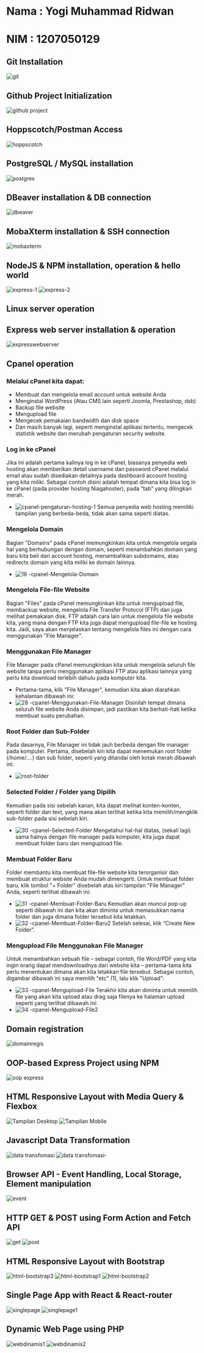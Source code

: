 # Nama : Yogi Muhammad Ridwan
# NIM  : 1207050129

## Git Installation
![git](https://user-images.githubusercontent.com/112909309/209455849-acf16794-ccab-4891-b2ce-d993aaef2be6.PNG)
## Github Project Initialization
![github project](https://user-images.githubusercontent.com/112909309/209456151-fd11da2b-9845-4df9-8abe-3ee8a0d80a64.PNG)
## Hoppscotch/Postman Access
![hoppscotch](https://user-images.githubusercontent.com/112909309/209456156-ae8d3b66-5ab9-42a0-af8b-ebce38bcb1ec.PNG)
## PostgreSQL / MySQL installation
![postgres](https://user-images.githubusercontent.com/112909309/209456159-2131172e-c171-4530-83a5-9941b555093f.PNG)
## DBeaver installation & DB connection
![dbeaver](https://user-images.githubusercontent.com/112909309/209456161-056f2241-2199-4e12-810f-e68148953b7a.PNG)
## MobaXterm installation & SSH connection
![mobaxterm](https://user-images.githubusercontent.com/112909309/209465409-9b8a940e-2575-4c0e-af25-36764977d012.png)
## NodeJS & NPM installation, operation & hello world
![express-1](https://user-images.githubusercontent.com/112909309/209456166-1f29a472-f7d2-4a8a-8b0a-2029ce907dfe.PNG)
![express-2](https://user-images.githubusercontent.com/112909309/209456167-9541a8c6-13ee-462a-a395-0fac6abb95e8.PNG)
## Linux server operation

## Express web server installation & operation
![expresswebserver](https://user-images.githubusercontent.com/112909309/209957932-e76f1e91-4f3e-4b79-b511-feda260dca76.PNG)
## Cpanel operation
### Melalui cPanel kita dapat:
- Membuat dan mengelola email account untuk website Anda
- Menginstal WordPress (Atau CMS lain seperti Joomla, Prestashop, dsb)
- Backup file website
- Mengupload file
- Mengecek pemakaian bandwidth dan disk space
- Dan masih banyak lagi, seperti menginstal aplikasi tertentu, mengecek statistik website dan merubah pengaturan security website.
### Log in ke cPanel
Jika ini adalah pertama kalinya log in ke cPanel, biasanya penyedia web hosting akan memberikan detail username dan password cPanel melalui email atau sudah disediakan detailnya pada dashboard account hosting yang kita miliki. Sebagai contoh disini adalah tempat dimana kita bisa log in ke cPanel (pada provider hosting Niagahoster), pada “tab” yang dilingkari merah.
- ![cpanel-pengaturan-hosting-1](https://user-images.githubusercontent.com/112909309/209963215-5b98c7a0-c6c2-4653-a874-19e6a6c1f9fe.jpg)
Semua penyedia web hosting memiliki tampilan yang berbeda-beda, tidak akan sama seperti diatas.
### Mengelola Domain
Bagian "Domains" pada cPanel memungkinkan kita untuk mengelola segala hal yang berhubungan dengan domain, seperti menambahkan domain yang baru kita beli dari account hosting, menambahkan subdomains, atau redirects domain yang kita miliki ke domain lainnya.
- ![16 -cpanel-Mengelola-Domain](https://user-images.githubusercontent.com/112909309/209964560-f7580e35-c6b0-4e3e-8176-eb83280d1a61.png)
### Mengelola File-file Website
Bagian "Files" pada cPanel memungkinkan kita untuk mengupload file, membackup website, mengelola File Transfer Protocol (FTP) dan juga melihat pemakaian disk. FTP adalah cara lain untuk mengelola file website kita, yang mana dengan FTP kita juga dapat mengupload file-file ke hosting kita. Jadi, saya akan menjelaskan tentang mengelola files ini dengan cara menggunakan "File Manager".
### Menggunakan File Manager
File Manager pada cPanel memungkinkan kita untuk mengelola seluruh file website tanpa perlu menggunakan aplikasi FTP atau aplikasi lainnya yang perlu kita download terlebih dahulu pada komputer kita.
- Pertama-tama, klik "File Manager", kemudian kita akan diarahkan kehalaman dibawah ini:
- ![28 -cpanel-Menggunakan-File-Manager](https://user-images.githubusercontent.com/112909309/209964609-7a472c28-0244-4903-9be2-edb3ddfafc7a.png)
Disinilah tempat dimana seluruh file website Anda disimpan, jadi pastikan kita berhati-hati ketika membuat suatu perubahan.
### Root Folder dan Sub-Folder
Pada dasarnya, File Manager ini tidak jauh berbeda dengan file manager pada komputer. Pertama, disebelah kiri kita dapat menemukan root folder (/home/….) dan sub folder, seperti yang ditandai oleh kotak merah dibawah ini:
- ![root-folder](https://user-images.githubusercontent.com/112909309/209964671-f77e7084-e376-481d-9d41-ee91a87336e4.png)
### Selected Folder / Folder yang Dipilih
Kemudian pada sisi sebelah kanan, kita dapat melihat konten-konten, seperti folder dan text, yang mana akan terlihat ketika kita memilih/mengklik sub-folder pada sisi sebelah kiri.
- ![30 -cpanel-Selected-Folder](https://user-images.githubusercontent.com/112909309/209964706-987c88cc-d7a8-4c4a-891c-3e7b92e84205.png)
Mengetahui hal-hal diatas, (sekali lagi) sama halnya dengan file manager pada komputer, kita juga dapat membuat folder baru dan mengupload file.
### Membuat Folder Baru
Folder membantu kita membuat file-file website kita terorganisir dan membuat struktur website Anda mudah dimengerti.  Untuk membuat folder baru, klik tombol "+ Folder" disebelah atas kiri tampilan "File Manager" Anda, seperti terlihat dibawah ini:
- ![31 -cpanel-Membuat-Folder-Baru](https://user-images.githubusercontent.com/112909309/209965023-69f08695-7ccf-45d2-b67b-355cd0aba605.png)
Kemudian akan muncul pop-up seperti dibawah ini dan kita akan diminta untuk memasukkan nama folder dan juga dimana folder tersebut kita letakkan.
- ![32 -cpanel-Membuat-Folder-Baru2](https://user-images.githubusercontent.com/112909309/209965401-c10872ea-c7df-4e66-af13-e60990ede5e1.png)
Setelah selesai, klik “Create New Folder”.
### Mengupload File Menggunakan File Manager
Untuk menambahkan sebuah file – sebagai contoh, file Word/PDF yang kita ingin orang dapat mendownloadnya dari website kita – pertama-tama kita perlu menentukan dimana akan kita letakkan file tersebut.
Sebagai contoh, digambar dibawah ini saya memilih "etc" (1), lalu klik "Upload":
- ![33 -cpanel-Mengupload-File](https://user-images.githubusercontent.com/112909309/209965478-eb8e54a6-e856-4d7f-bd01-73bac53abb15.png)
Terakhir kita akan diminta untuk memilih file yang akan kita upload atau drag saja filenya ke halaman upload seperti yang terlihat dibawah ini:
- ![34 -cpanel-Mengupload-File2](https://user-images.githubusercontent.com/112909309/209965564-fc1ad396-b977-41a6-9751-3bc74c78a31f.png)
## Domain registration
![domainregis](https://user-images.githubusercontent.com/112909309/209961413-1605377d-8b6f-41dc-b9a6-2d2263328c3c.PNG)
## OOP-based Express Project using NPM
![oop express](https://user-images.githubusercontent.com/112909309/209956920-7a3bcb10-a029-4d25-bbff-e07367282375.PNG)
## HTML Responsive Layout with Media Query & Flexbox
![Tampilan Desktop](https://user-images.githubusercontent.com/112909309/209465641-db8cece8-50a5-4881-857e-661f75242304.png)
![Tampilan Mobile](https://user-images.githubusercontent.com/112909309/209465645-36275336-6b85-4a04-b9da-0d62a9495a77.png)
## Javascript Data Transformation
![data transfomasi](https://user-images.githubusercontent.com/112909309/209456308-99fb101c-f75e-4d36-b59f-44ca3e66b8fd.PNG)
![data transfomasi-](https://user-images.githubusercontent.com/112909309/209456309-94738d7f-d925-4dc7-a3fa-395342c42123.PNG)
## Browser API - Event Handling, Local Storage, Element manipulation
![event](https://user-images.githubusercontent.com/112909309/209960217-9d85f8a6-5409-4869-8ec9-fb36462de59a.PNG)
## HTTP GET & POST using Form Action and Fetch API
![get](https://user-images.githubusercontent.com/112909309/209956059-bcd8f770-5ebf-4cbe-bd2d-5e4d4a54f944.PNG)
![post](https://user-images.githubusercontent.com/112909309/209956084-7b4317d1-c5ff-4178-9a83-6d1c7ac8622e.PNG)
## HTML Responsive Layout with Bootstrap
![html-bootstrap3](https://user-images.githubusercontent.com/112909309/209961966-9a2f8004-acd0-4576-9853-8fb189457a65.PNG)
![html-bootstrap1](https://user-images.githubusercontent.com/112909309/209961974-cd48ab8a-e508-4df1-a048-e3f60cb36ca6.PNG)
![html-bootstrap2](https://user-images.githubusercontent.com/112909309/209961985-3b57fe0d-fcd8-4ef5-91b1-007c55abf76e.PNG)
## Single Page App with React & React-router
![singlepage](https://user-images.githubusercontent.com/112909309/209955986-53397582-ff2c-4e4b-93b4-ba211bdba950.PNG)
![singlepage1](https://user-images.githubusercontent.com/112909309/209956000-2c26daf6-7e73-47fc-a4e0-fc99a7ca5a18.png)
## Dynamic Web Page using PHP
![webdinamis1](https://user-images.githubusercontent.com/112909309/209942956-d64f73c4-0dd5-4fdc-a4c4-415989cc45eb.PNG)
![webdinamis2](https://user-images.githubusercontent.com/112909309/209942985-7035dc0c-c1b6-4978-91a0-86ee8af3efd4.PNG)
